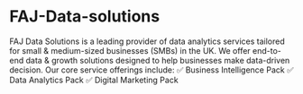# FAJ-Data-solutions
FAJ Data Solutions is a leading provider of data analytics services tailored for small &amp; medium-sized businesses (SMBs) in the UK. We offer end-to-end data &amp; growth solutions designed to help businesses make data-driven decision.  Our core service offerings include:  ✅ Business Intelligence Pack   ✅ Data Analytics Pack    ✅ Digital Marketing Pack
